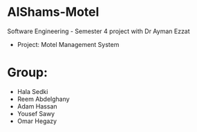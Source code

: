 # AlShams-Motel
Software Engineering - Semester 4 project with Dr Ayman Ezzat
- Project: Motel Management System

# Group:
- Hala Sedki
- Reem Abdelghany
- Adam Hassan
- Yousef Sawy
- Omar Hegazy
